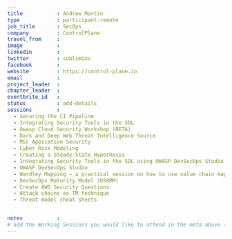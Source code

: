 ```yaml
---
title           : Andrew Martin
type            : participant-remote
job_title       : SecOps
company         : ControlPlane
travel_from     :
image           :
linkedin        :
twitter         : sublimino
facebook        :
website         : https://control-plane.io
email           :
project_leader  :
chapter_leader  :
eventbrite_id   :
status          : add-details
sessions        :
  - Securing the CI Pipeline
  - Integrating Security Tools in the SDL
  - Owasp Cloud Security Workshop (BETA)
  - Dark and Deep Web Threat Intelligence Source
  - MSc Appication Security	
  - Cyber Risk Modeling
  - Creating a Steady-State Hypothesis
  - Integrating Security Tools in the SDL using OWASP DevSecOps Studio
  - OWASP DevSecOps Studio
  - Wardley Mapping – a practical session on how to use value chain mapping
  - DevSecOps Maturity Model (DSOMM)
  - Create AWS Security Questions
  - Attack chains as TM technique
  - Threat model cheat sheets


notes           :
# add the Working Sessions you would like to attend in the meta above (use the session's title) e.g. sessions (one per line): -Security Playbooks Diagrams -Hackathon Daily Sessions
---
```


<!-- put more details about participant here -->
